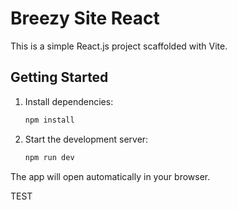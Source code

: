 # Breezy Site React

This is a simple React.js project scaffolded with Vite.

## Getting Started

1. Install dependencies:
   ```sh
   npm install
   ```
2. Start the development server:
   ```sh
   npm run dev
   ```

The app will open automatically in your browser.

TEST